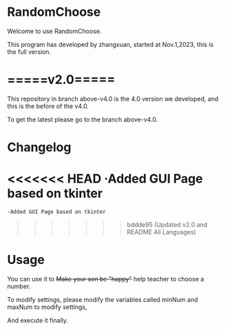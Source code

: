 # RandomChoose
Welcome to use RandomChoose.

This program has developed by zhangxuan, started at Nov.1,2023, this is the full version.

# =====v2.0=====

This repository in branch above-v4.0 is the 4.0 version we developed, and this is the before of the v4.0.

To get the latest please go to the branch above-v4.0.

# Changelog
<<<<<<< HEAD
    ·Added GUI Page based on tkinter
=======
    ·Added GUI Page based on tkinter 
>>>>>>> bddde95 (Updated v2.0 and README All Languages)
# Usage

You can use it to ~~Make your son be "happy"~~ help teacher to choose a number.

To modify settings, please modify the variables called minNum and maxNum to modify settings,

And execute it finally.
